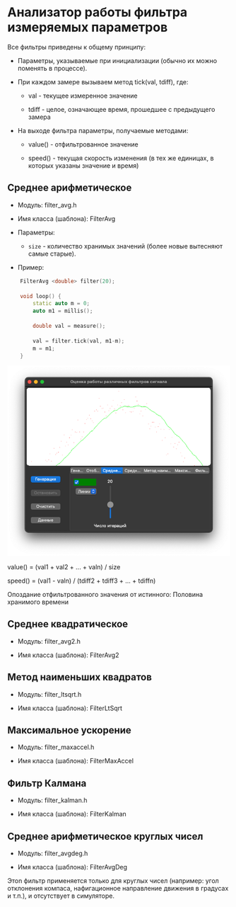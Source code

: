 # Анализатор работы фильтра измеряемых параметров

Все фильтры приведены к общему принципу:

* Параметры, указываемые при инициализации (обычно их можно поменять в процессе).

* При каждом замере вызываем метод tick(val, tdiff), где:

    * val - текущее измеренное значение
    
    * tdiff - целое, означающее время, прошедшее с предыдущего замера

* На выходе фильтра параметры, получаемые методами:

    * value() - отфильтрованное значение
    
    * speed() - текущая скорость изменения (в тех же единицах, в которых указаны значение и время)

## Среднее арифметическое

* Модуль: filter_avg.h

* Имя класса (шаблона): FilterAvg

* Параметры:

    * `size` - количество хранимых значений (более новые вытесняют самые старые).

* Пример:

```cpp
    FilterAvg <double> filter(20);
    
    void loop() {
        static auto m = 0;
        auto m1 = millis();
        
        double val = measure();
        
        val = filter.tick(val, m1-m);
        m = m1;
    }
```

![](filteravg.png)

value() = (val1 + val2 + ... + valn) / size

speed() = (val1 - valn) / (tdiff2 + tdiff3 + ... + tdiffn)

Опоздание отфильтрованного значения от истинного: Половина хранимого времени

## Среднее квадратическое

* Модуль: filter_avg2.h

* Имя класса (шаблона): FilterAvg2


## Метод наименьших квадратов

* Модуль: filter_ltsqrt.h

* Имя класса (шаблона): FilterLtSqrt


## Максимальное ускорение

* Модуль: filter_maxaccel.h

* Имя класса (шаблона): FilterMaxAccel


## Фильтр Калмана

* Модуль: filter_kalman.h

* Имя класса (шаблона): FilterKalman


## Среднее арифметическое круглых чисел

* Модуль: filter_avgdeg.h

* Имя класса (шаблона): FilterAvgDeg

Этоn фильтр применяется только для круглых чисел (например: угол отклонения компаса, нафигационное направление движения в градусах и т.п.),
и отсутствует в симуляторе.



